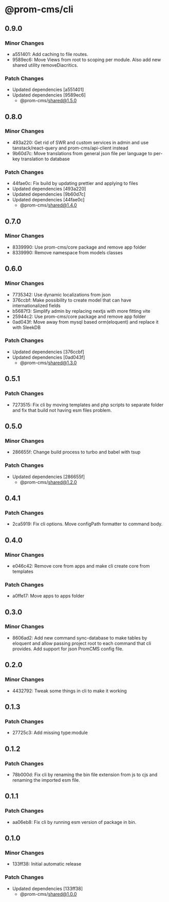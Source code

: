 # @prom-cms/cli

## 0.9.0

### Minor Changes

- a551401: Add caching to file routes.
- 9589ec6: Move Views from root to scoping per module. Also add new shared utility removeDiacritics.

### Patch Changes

- Updated dependencies [a551401]
- Updated dependencies [9589ec6]
  - @prom-cms/shared@1.5.0

## 0.8.0

### Minor Changes

- 493a220: Get rid of SWR and custom services in admin and use tanstack/react-query and prom-cms/api-client instead
- 9b60d7c: Move translations from general json file per language to per-key translation to database

### Patch Changes

- 44fae0c: Fix build by updating prettier and applying to files
- Updated dependencies [493a220]
- Updated dependencies [9b60d7c]
- Updated dependencies [44fae0c]
  - @prom-cms/shared@1.4.0

## 0.7.0

### Minor Changes

- 8339990: Use prom-cms/core package and remove app folder
- 8339990: Remove namespace from models classes

## 0.6.0

### Minor Changes

- 7735342: Use dynamic localizations from json
- 376ccbf: Make possibility to create model that can have internationalized fields
- b5687f3: Simplify admin by replacing nextjs with more fitting vite
- 25944c2: Use prom-cms/core package and remove app folder
- 0ad043f: Move away from mysql based orm(eloquent) and replace it with SleekDB

### Patch Changes

- Updated dependencies [376ccbf]
- Updated dependencies [0ad043f]
  - @prom-cms/shared@1.3.0

## 0.5.1

### Patch Changes

- 7273515: Fix cli by moving templates and php scripts to separate folder and fix that build not having esm files problem.

## 0.5.0

### Minor Changes

- 286655f: Change build process to turbo and babel with tsup

### Patch Changes

- Updated dependencies [286655f]
  - @prom-cms/shared@1.2.0

## 0.4.1

### Patch Changes

- 2ca5919: Fix cli options. Move configPath formatter to command body.

## 0.4.0

### Minor Changes

- e046c42: Remove core from apps and make cli create core from templates

### Patch Changes

- a0ffe17: Move apps to apps folder

## 0.3.0

### Minor Changes

- 8606ad2: Add new command sync-database to make tables by eloquent and allow passing project root to each command that cli provides. Add support for json PromCMS config file.

## 0.2.0

### Minor Changes

- 4432792: Tweak some things in cli to make it working

## 0.1.3

### Patch Changes

- 27725c3: Add missing type:module

## 0.1.2

### Patch Changes

- 78b000d: Fix cli by renaming the bin file extension from js to cjs and renaming the imported esm file.

## 0.1.1

### Patch Changes

- aa06eb8: Fix cli by running esm version of package in bin.

## 0.1.0

### Minor Changes

- 133ff38: Initial automatic release

### Patch Changes

- Updated dependencies [133ff38]
  - @prom-cms/shared@1.0.0
